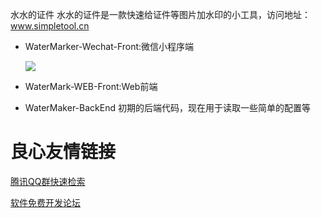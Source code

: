 水水的证件
水水的证件是一款快速给证件等图片加水印的小工具，访问地址：www.simpletool.cn

- WaterMarker-Wechat-Front:微信小程序端

    ![](http://7xrsyo.com1.z0.glb.clouddn.com/2018-01-05-gh_8710fc406671_430.jpg)

- WaterMark-WEB-Front:Web前端
- WaterMaker-BackEnd 初期的后端代码，现在用于读取一些简单的配置等

 # 良心友情链接

[腾讯QQ群快速检索](http://u.720life.cn/s/8cf73f7c)

[软件免费开发论坛](http://u.720life.cn/s/bbb01dc0)